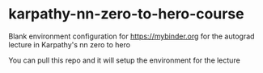 # karpathy-nn-zero-to-hero-course
Blank environment configuration for https://mybinder.org for the autograd lecture in Karpathy's nn zero to hero

You can pull this repo and it will setup the environment for the lecture
